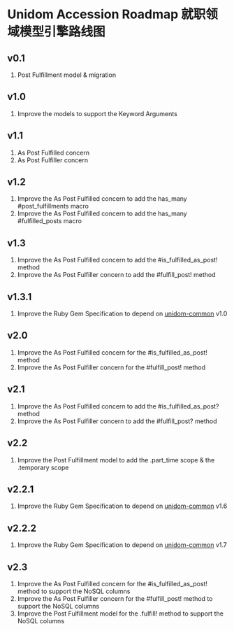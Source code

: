 # Unidom Accession Roadmap 就职领域模型引擎路线图

## v0.1
1. Post Fulfillment model & migration

## v1.0
1. Improve the models to support the Keyword Arguments

## v1.1
1. As Post Fulfilled concern
2. As Post Fulfiller concern

## v1.2
1. Improve the As Post Fulfilled concern to add the has_many #post_fulfillments macro
2. Improve the As Post Fulfilled concern to add the has_many #fulfilled_posts macro

## v1.3
1. Improve the As Post Fulfilled concern to add the #is_fulfilled_as_post! method
2. Improve the As Post Fulfiller concern to add the #fulfill_post! method

## v1.3.1
1. Improve the Ruby Gem Specification to depend on [unidom-common](https://github.com/topbitdu/unidom-common) v1.0

## v2.0
1. Improve the As Post Fulfilled concern for the #is_fulfilled_as_post! method
2. Improve the As Post Fulfiller concern for the #fulfill_post! method

## v2.1
1. Improve the As Post Fulfilled concern to add the #is_fulfilled_as_post? method
2. Improve the As Post Fulfiller concern to add the #fulfill_post? method

## v2.2
1. Improve the Post Fulfillment model to add the .part_time scope & the .temporary scope

## v2.2.1
1. Improve the Ruby Gem Specification to depend on [unidom-common](https://github.com/topbitdu/unidom-common) v1.6

## v2.2.2
1. Improve the Ruby Gem Specification to depend on [unidom-common](https://github.com/topbitdu/unidom-common) v1.7

## v2.3
1. Improve the As Post Fulfilled concern for the #is_fulfilled_as_post! method to support the NoSQL columns
2. Improve the As Post Fulfiller concern for the #fulfill_post! method to support the NoSQL columns
3. Improve the Post Fulfillment model for the .fulfill! method to support the NoSQL columns
